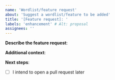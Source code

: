 ```yaml
---
name: 'Wordlist/feature request'
about: 'Suggest a wordlist/feature to be added'
title: '[Feature request]: '
labels: 'enhancement' # Alt: proposal
assignees: ''
---
```


**Describe the feature request**:
<!-- A clear description of what should be added to the repository -->

**Additional context**:
<!-- Anything else which may be useful, such as a source - where did the wordlists/values come from?  Link/URLs/upstream.  We like to give credit! -->

**Next steps**:
<!-- Tick if applicable -->

- [ ] I intend to open a pull request later
